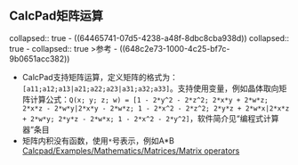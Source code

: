 ## CalcPad矩阵运算
collapsed:: true
	- ((64465741-07d5-4238-a48f-8dbc8cba938d))
	  collapsed:: true
		- collapsed:: true
		  >参考
			- ((648c2e73-1000-4c25-bf7c-9b0651acc382))
- CalcPad支持矩阵运算，定义矩阵的格式为：`[a11;a12;a13|a21;a22;a23|a31;a32;a33]`。支持使用变量，例如晶体取向矩阵计算公式：`Q(x; y; z; w) = [1 - 2*y^2 - 2*z^2; 2*x*y + 2*w*z; 2*x*z - 2*w*y|2*x*y - 2*w*z; 1 - 2*x^2 - 2*z^2; 2*y*z + 2*w*x|2*x*z + 2*w*y; 2*y*z - 2*w*x; 1 - 2*x^2 - 2*y^2]`，软件简介见“编程式计算器”条目
- 矩阵内积没有函数，使用`*`号表示，例如A*B [Calcpad/Examples/Mathematics/Matrices/Matrix operators](https://github.com/Proektsoftbg/Calcpad/blob/747551aa2eb0eedbf9e9a61ba6761d9aaa308ed9/Examples/Mathematics/Matrices/Matrix%20operators.cpd#L6)